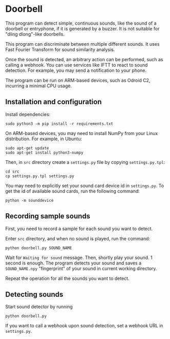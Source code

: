 # Doorbell

This program can detect simple, continuous sounds, like the sound of a doorbell or entryphone, if it is generated by a buzzer. It is not suitable for "dling dlong"-like doorbells.

This program can discriminate between multiple different sounds. It uses Fast Fourier Transform for sound similarity analysis. 

Once the sound is detected, an arbitrary action can be performed, such as calling a webhook. You can use services like IFTT to react to sound detection. For example, you may send a notification to your phone.

The program can be run on ARM-based devices, such as Odroid C2, incurring a minimal CPU usage.


## Installation and configuration

Install dependencies:

```
sudo python3 -m pip install -r requirements.txt
```

On ARM-based devices, you may need to install NumPy from your Linux distribution. For example, in Ubuntu:

```
sudo apt-get update
sudo apt-get install python3-numpy
```

Then, in `src` directory create a `settings.py` file by copying `settings.py.tpl`:

```
cd src
cp settings.py.tpl settings.py
```

You may need to explicitly set your sound card device id in `settings.py`. To get the id of available sound cards, run the following command:

```
python -m sounddevice
```

## Recording sample sounds

First, you need to record a sample for each sound you want to detect.

Enter `src` directory, and when no sound is played, run the command:

```
python doorbell.py SOUND_NAME  
```

Wait for `Waiting for sound` message. Then, shortly play your sound. 1 second is enough. The program detects your sound and saves a `SOUND_NAME.npy` "fingerprint" of your sound in current working directory.

Repeat the operation for all the sounds you want to detect.


## Detecting sounds

Start sound detector by running

```
python doorbell.py
```

If you want to call a webhook upon sound detection, set a webhook URL in `settings.py`.



